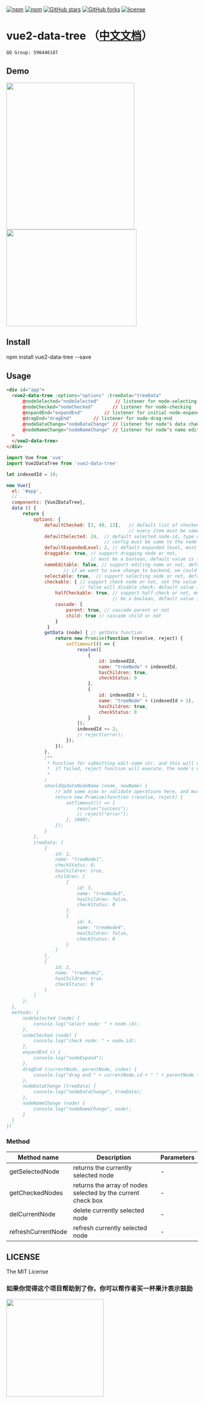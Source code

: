 [![npm](https://img.shields.io/npm/v/vue2-data-tree.svg )](https://www.npmjs.com/package/vue2-data-tree)
[![npm](https://img.shields.io/npm/dm/vue2-data-tree.svg)](https://www.npmjs.com/package/vue2-data-tree)
[![GitHub stars](https://img.shields.io/github/stars/tinwan/vue2-data-tree.svg?style=social&label=Stars&style=for-the-badge)](https://github.com/tinwan/vue2-data-tree/stargazers)
[![GitHub forks](https://img.shields.io/github/forks/tinwan/vue2-data-tree.svg?style=social&label=Fork&style=for-the-badge)](https://github.com/tinwan/vue2-data-tree/network)
[![license](https://img.shields.io/github/license/mashape/apistatus.svg)]()

# vue2-data-tree （[中文文档](https://github.com/tinwan/vue2-data-tree/blob/master/README_CN.md)）

```QQ Group: 596446187``` <br/>

## Demo
<img src="https://raw.githubusercontent.com/tinwan/vue2-data-tree/master/demoImage.gif" width=337 height=385 />
<br/>
<img src="https://raw.githubusercontent.com/tinwan/vue2-data-tree/master/demoImage_2.gif" width=343 height=254 />

## Install
npm install vue2-data-tree --save

## Usage

```html
<div id="app">
  <vue2-data-tree :options="options" :treeData="treeData"
      @nodeSelected="nodeSelected"      // listener for node-selecting
      @nodeChecked="nodeChecked"       // listener for node-checking
      @expandEnd="expandEnd"        // listener for initial node-expanding
      @dragEnd="dragEnd"        // listener for node-drag-end
      @nodeDataChange="nodeDataChange" // listener for node's data change
      @nodeNameChange="nodeNameChange" // listener for node's name edited
  >
  </vue2-data-tree>
</div>
```

```js
import Vue from 'vue'
import Vue2DataTree from 'vue2-data-tree'

let indexedId = 10;

new Vue({
  el: '#app',
  // ...
  components: {Vue2DataTree},
  data () {
      return {
          options: {
              defaultChecked: [3, 40, 13],   // default list of checked node-id, type of
                                             // every item must be same to the node-id's type
              defaultSelected: 24,  // default selected node-id, type of this
                                    // config must be same to the node-id's type
              defaultExpandedLevel: 2, // default expanded level, must be a number
              draggable: true, // support dragging node or not,
                               // must be a boolean, default value is false
              nameEditable: false, // support editing name or not, default value is false
                     // if we want to save change to backend, we could use "shouldUpdateNodeName" function.
              selectable: true,  // support selecting node or not, default value is true
              checkable: { // support check node or not, set the value to
                           // false will disable check; default value is like this value
                  halfCheckable: true, // support half-check or not, must
                                       // be a boolean, default value is false
                  cascade: {
                      parent: true, // cascade parent or not
                      child: true // cascade child or not
                  }
               }
              getData (node) { // getData function
                  return new Promise(function (resolve, reject) {
                      setTimeout(() => {
                          resolve([
                              {
                                  id: indexedId,
                                  name: "treeNode" + indexedId,
                                  hasChildren: true,
                                  checkStatus: 0
                              },
                              {
                                  id: indexedId + 1,
                                  name: "treeNode" + (indexedId + 1),
                                  hasChildren: true,
                                  checkStatus: 0
                              }
                          ]);
                          indexedId += 2;
                          // reject(error);
                      });
                  });
              },
              /**
               * Function for submitting edit-name str, and this will executed before update the node’s name,
               *  if failed, reject function will execute, the node's name will not be changed;
               *
              /
              shouldUpdateNodeName (node, newName) {
                  // add some ajax or validate operations here, and must return a promise object
                  return new Promise(function (resolve, reject) {
                      setTimeout(() => {
                          resolve("success");
                          // reject("error");
                      }, 1000);
                  });
              }
          },
          treeData: [
              {
                  id: 1,
                  name: "treeNode1",
                  checkStatus: 0,
                  hasChildren: true,
                  children: [
                      {
                          id: 3,
                          name: "treeNode3",
                          hasChildren: false,
                          checkStatus: 0
                      },
                      {
                          id: 4,
                          name: "treeNode4",
                          hasChildren: false,
                          checkStatus: 0
                      }
                  ]
              },
              {
                  id: 2,
                  name: "treeNode2",
                  hasChildren: true,
                  checkStatus: 0
              }
          ]
      };
  },
  methods: {
      nodeSelected (node) {
          console.log("select node: " + node.id);
      },
      nodeChecked (node) {
          console.log("check node: " + node.id);
      },
      expandEnd () {
          console.log("nodeExpand");
      },
      dragEnd (currentNode, parentNode, index) {
          console.log("drag end " + currentNode.id + " " + parentNode + " " + index);
      },
      nodeDataChange (treeData) {
          console.log("nodeDataChange", treeData);
      },
      nodeNameChange (node) {
          console.log("nodeNameChange", node);
      }
  }
})
```
### Method
| Method name | Description | Parameters |
|---------- |-------- |---------- |
| getSelectedNode | returns the currently selected node | - |
| getCheckedNodes | returns the array of nodes selected by the current check box | - |
| delCurrentNode | delete currently selected node | - |
| refreshCurrentNode | refresh currently selected node | - |

## LICENSE

The MIT License

### 如果你觉得这个项目帮助到了你，你可以帮作者买一杯果汁表示鼓励
<img src="https://raw.githubusercontent.com/tinwan/vue2-data-tree/master/myWechat.png" width=256 height=256 />
